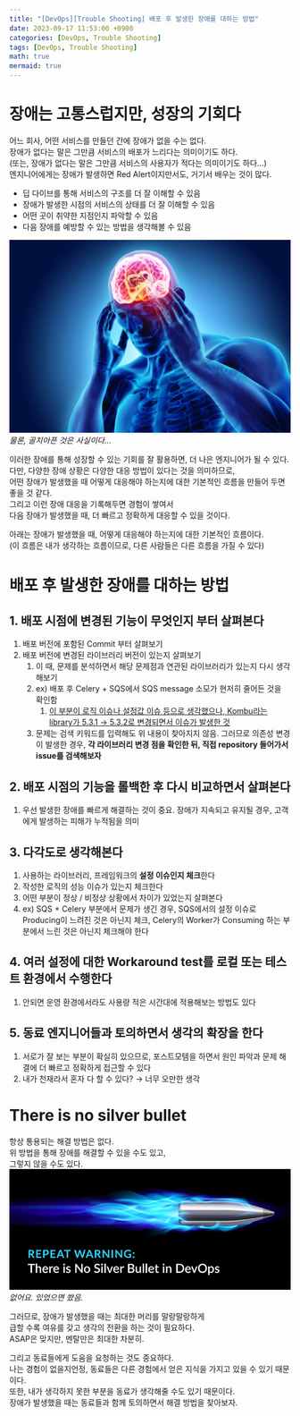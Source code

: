 ```yaml
---
title: "[DevOps][Trouble Shooting] 배포 후 발생한 장애를 대하는 방법"
date: 2023-09-17 11:53:00 +0900
categories: [DevOps, Trouble Shooting]
tags: [DevOps, Trouble Shooting]
math: true
mermaid: true
---
```


# 장애는 고통스럽지만, 성장의 기회다

어느 회사, 어떤 서비스를 만들던 간에 장애가 없을 수는 없다.   
장애가 없다는 말은 그만큼 서비스의 배포가 느리다는 의미이기도 하다.   
(또는, 장애가 없다는 말은 그만큼 서비스의 사용자가 적다는 의미이기도 하다...)     
엔지니어에게는 장애가 발생하면 Red Alert이지만서도, 거기서 배우는 것이 많다.   
- 딥 다이브를 통해 서비스의 구조를 더 잘 이해할 수 있음
- 장애가 발생한 시점의 서비스의 상태를 더 잘 이해할 수 있음
- 어떤 곳이 취약한 지점인지 파악할 수 있음
- 다음 장애를 예방할 수 있는 방법을 생각해볼 수 있음

![아아악 살려줘](/assets/media/20230917_how_to_handle_troubles_0.png)*물론, 골치아픈 것은 사실이다...*

이러한 장애를 통해 성장할 수 있는 기회를 잘 활용하면, 더 나은 엔지니어가 될 수 있다.   
다만, 다양한 장애 상황은 다양한 대응 방법이 있다는 것을 의미하므로,   
어떤 장애가 발생했을 때 어떻게 대응해야 하는지에 대한 기본적인 흐름을 만들어 두면 좋을 것 같다.   
그리고 이런 장애 대응을 기록해두면 경험이 쌓여서   
다음 장애가 발생했을 때, 더 빠르고 정확하게 대응할 수 있을 것이다.   

아래는 장애가 발생했을 때, 어떻게 대응해야 하는지에 대한 기본적인 흐름이다.   
(이 흐름은 내가 생각하는 흐름이므로, 다른 사람들은 다른 흐름을 가질 수 있다)   

# 배포 후 발생한 장애를 대하는 방법

## 1. **배포 시점에 변경된 기능이 무엇**인지 부터 살펴본다

1. 배포 버전에 포함된 Commit 부터 살펴보기
2. 배포 버전에 변경된 라이브러리 버전이 있는지 살펴보기
    1. 이 때, 문제를 분석하면서 해당 문제점과 연관된 라이브러리가 있는지 다시 생각해보기
    2. ex) 배포 후 Celery + SQS에서 SQS message 소모가 현저히 줄어든 것을 확인함
        1. [이 부분이 로직 이슈나 설정값 이슈 등으로 생각했으나, Kombu라는 library가 5.3.1 → 5.3.2로 변경되면서 이슈가 발생한 것](https://github.com/celery/kombu/issues/1783)
    3. 문제는 검색 키워드를 입력해도 위 내용이 찾아지지 않음. 그러므로 의존성 변경이 발생한 경우, **각 라이브러리 변경 점을 확인한 뒤, 직접 repository 들어가서 issue를 검색해보자**

## 2. 배포 시점의 **기능을 롤백한 후 다시 비교**하면서 살펴본다

1. 우선 발생한 장애를 빠르게 해결하는 것이 중요. 장애가 지속되고 유지될 경우, 고객에게 발생하는 피해가 누적됨을 의미

## 3. **다각도**로 생각해본다

1. 사용하는 라이브러리, 프레임워크의 **설정 이슈인지 체크**한다
2. 작성한 로직의 성능 이슈가 있는지 체크한다
3. 어떤 부분이 정상 / 비정상 상황에서 차이가 있었는지 살펴본다
4. ex) SQS + Celery 부분에서 문제가 생긴 경우, SQS에서의 설정 이슈로 Producing이 느려진 것은 아닌지 체크, Celery의 Worker가 Consuming 하는 부분에서 느린 것은 아닌지 체크해야 한다

## 4. 여러 설정에 대한 **Workaround test를 로컬 또는 테스트 환경에서 수행**한다

1. 안되면 운영 환경에서라도 사용량 적은 시간대에 적용해보는 방법도 있다

## 5. **동료 엔지니어들과 토의하면서 생각의 확장**을 한다

1. 서로가 잘 보는 부분이 확실히 있으므로, 포스트모템을 하면서 원인 파악과 문제 해결에 더 빠르고 정확하게 접근할 수 있다
2. 내가 천재라서 혼자 다 할 수 있다? → 너무 오만한 생각

# There is no silver bullet

항상 통용되는 해결 방법은 없다.   
위 방법을 통해 장애를 해결할 수 있을 수도 있고,   
그렇지 않을 수도 있다.   
![은탄환은 없다!](/assets/media/20230917_how_to_handle_troubles_1.png)*없어요. 있었으면 쐈음.*

그러므로, 장애가 발생했을 때는 최대한 머리를 말랑말랑하게   
급할 수록 여유를 갖고 생각의 전환을 하는 것이 필요하다.   
ASAP은 맞지만, 멘탈만은 최대한 차분히.   

그리고 동료들에게 도움을 요청하는 것도 중요하다.   
나는 경험이 없을지언정, 동료들은 다른 경험에서 얻은 지식을 가지고 있을 수 있기 때문이다.   
또한, 내가 생각하지 못한 부분을 동료가 생각해줄 수도 있기 때문이다.   
장애가 발생했을 때는 동료들과 함께 토의하면서 해결 방법을 찾아보자.   
